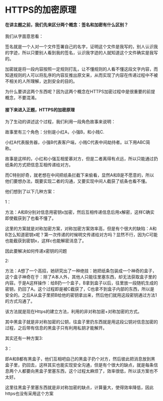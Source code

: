 # HTTPS的加密原理

#### 在讲主题之前，我们先来区分两个概念：签名和加密有什么区别？

我们从字面意思看：

签名就是一个人对一个文件签署自己的名字，证明这个文件是我写的，别人认识我的字迹，所以只要别人看到我的签名，认识我字迹的人就知道这个文件确实是我写的。

加密就是将一段内容按照一定规则打乱，让不懂规则的人看不懂这段文字内容，而知道规则的人可以将乱序的内容反推出原文来，从而实现了内容在传递过程中不被不相关的人所理解，达到安全的目的。

为什么要讲这两个东西呢？因为这两个概念在HTTPS加密过程中是很重要的前提概念，不要混淆。



#### 接下来进入正题，HTTPS的加密原理

为了生动的讲述这个过程，我们利用一段角色故事来说明：

故事里有三个角色：分别是小红A，小强B，和小贱C.

小红A代表服务器，小强B代表客户端，小贱C代表中间劫持者。以下用ABC简称。



故事是这样的，小红和小强互相爱慕对方，但是二者离得有点远，所以只能通过扔纸条的方式把信息互相传递给对方。

而C特别好奇，就老想在中间把纸条拦截下来偷看，显然A和B是不愿意的，所以他们要想办法，既要实现二者的沟通，又要实现中间人截获了纸条也看不懂。

他们想到了以下几种方案：



1：

方法：A和B分别对信息用密钥x加密，然后互相传递信息后用x解密，这样C确实即使截获到了也看不懂了。

这里的方案就是对称加密方案，对称加密方案效率高，但是有个很大的缺陷：A和B怎么知道密钥x呢？第一次传递的时候明文传递给对方吗？显然不行，因为C可能也能截获到密钥x，这样c也能解密消息了。

  


因此要解决如何传递x密钥的问题

2:

方法：A想了一个高招，她研究出了一种绝技：她把纸条包装成一个神奇的盒子，这个盒子神奇在于：除了A本人外，其他人只能往里塞东西，却无法获取盒子里的内容。于是A这样操作：给B扔一个盒子，B拿到盒子以后，往里放一段随机生成的密钥，扔回了A。这个过程即是被C截获了，C也拿不到盒子内部的东西，所以是安全的。之后A从盒子里把B给他的密钥拿出来，然后他们就用这段密钥通过方法1的方式沟通了。

  


该方法就是现在Https的建立方法，利用的非对称加密+对称加密的方式。

其中黑盒子就是非对称加密的公钥，往盒子里扔东西就是用这段公钥对信息加密的过程，之后带有信息的黑盒子只有利用私钥才能解开。

  


其实还有一种方案3:

3：

即A和B都有黑盒子，他们互相吧自己的黑盒子扔个对方，然后彼此把消息放到黑盒子里，扔回去，这样其实也能实现安全沟通，但是有个很大的缺点，就是每条信息两个人都要向黑盒子里塞东西，这个过程太麻烦了，效率很低，所以该方案也不太好。

这里往黑盒子里塞东西就是非对称加密的缺点，计算量大，使得效率降低，因此https也没有采用这个方案

